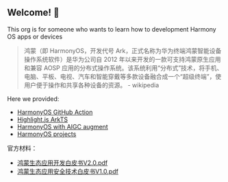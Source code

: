 ## Welcome! 👋

This org is for someone who wants to learn how to development Harmony OS apps or devices

> 鸿蒙（即 HarmonyOS，开发代号 Ark，正式名称为华为终端鸿蒙智能设备操作系统软件）是华为公司自 2012 年以来开发的一款可支持鸿蒙原生应用和兼容 AOSP 应用的分布式操作系统。该系统利用“分布式”技术，将手机、电脑、平板、电视、汽车和智能穿戴等多款设备融合成一个“超级终端”，使用户便于操作和共享各种设备的资源。
>                                            - wikipedia

Here we provided:

- [HarmonyOS GitHub Action](https://github.com/harmonyos-dev/setup-harmonyos-sdk)
- [Highlight.js ArkTS](https://github.com/harmonyos-dev/highlightjs-arks)
- [HarmonyOS with AIGC augment](https://github.com/harmonyos-dev/harmonyos-github-action-example)
- [HarmonyOS projects](https://github.com/harmonyos-dev/harmonyos-codelabs)

官方材料：

- [鸿蒙生态应用开发白皮书V2.0.pdf](https://github.com/harmonyos-dev/.github/blob/main/whitepaper/鸿蒙生态应用开发白皮书V2.0.pdf)
- [鸿蒙生态应用安全技术白皮书V1.0.pdf](https://github.com/harmonyos-dev/.github/blob/main/whitepaper/鸿蒙生态应用安全技术白皮书V1.0.pdf)

<!--

**Here are some ideas to get you started:**

🙋‍♀️ A short introduction - what is your organization all about?
🌈 Contribution guidelines - how can the community get involved?
👩‍💻 Useful resources - where can the community find your docs? Is there anything else the community should know?
🍿 Fun facts - what does your team eat for breakfast?
🧙 Remember, you can do mighty things with the power of [Markdown](https://docs.github.com/github/writing-on-github/getting-started-with-writing-and-formatting-on-github/basic-writing-and-formatting-syntax)
-->
